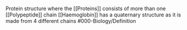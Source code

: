 Protein structure where the [[Proteins]] consists of more than one [[Polypeptide]] chain
[[Haemoglobin]] has a quaternary structure as it is made from 4 different chains
#000-Biology/Definition 